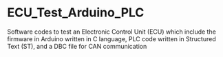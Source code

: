 # ECU_Test_Arduino_PLC
Software codes to test an Electronic Control Unit (ECU) which include the firmware in Arduino written in C language, PLC code written in Structured Text (ST), and a DBC file for CAN communication
